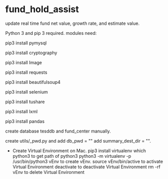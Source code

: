 # fund_hold_assist
update real time fund net value, growth rate, and estimate value.

Python 3 and pip 3 required.
modules need:

pip3 install pymysql

pip3 install cryptography

pip3 install Image

pip3 install requests

pip3 install beautifulsoup4

pip3 install selenium

pip3 install tushare

pip3 install lxml

pip3 install pandas

create database tesddb and fund_center manually.

create utils/_pwd.py and add db_pwd = "<password for root of mysql>" add summary_dest_dir = "<the destination dir for summary folder>".

* Create Virtual Environment on Mac.
pip3 install virtualenv
which python3 to get path of python3
python3 -m virtualenv -p /usr/bin/python3 vEnv to create vEnv.
source vEnv/bin/active to activate Virtual Environment
deactivate to deactivate Virtual Environment
rm -rf vEnv to delete Virtual Environment
